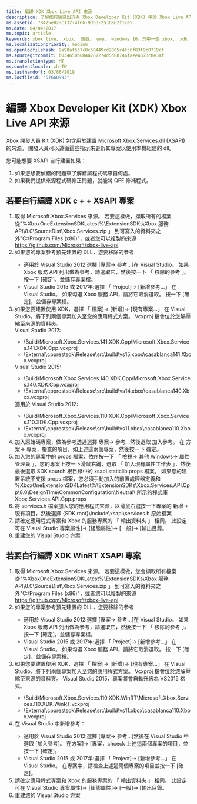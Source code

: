 ```yaml
---
title: 編譯 XDK Xbox Live API 來源
description: 了解如何編譯出貨與 Xbox Developer Kit (XDK) 中的 Xbox Live API 來源。
ms.assetid: 78425e82-c132-4f6b-9db3-2536862f1ce5
ms.date: 04/04/2017
ms.topic: article
keywords: xbox live、 xbox、 遊戲、 uwp、 windows 10，其中一個 xbox、 xdk
ms.localizationpriority: medium
ms.openlocfilehash: 9a98af637c8c60449cd2005c4fc6f83f9b0719cf
ms.sourcegitcommit: b034650b684a767274d5d88746faeea373c8e34f
ms.translationtype: MT
ms.contentlocale: zh-TW
ms.lasthandoff: 03/06/2019
ms.locfileid: "57660993"
---
```

# <a name="compile-the-xbox-developer-kit-xdk-xbox-live-api-source"></a>編譯 Xbox Developer Kit (XDK) Xbox Live API 來源

Xbox 開發人員 Kit (XDK) 包含用於建置 Microsoft.Xbox.Services.dll (XSAPI) 的來源。 開發人員可以遵循這些指示來更新其專案以使用本機組建的 dll。

您可能想要 XSAPI 自行建置如果：
1. 如果您想要偵錯的問題來了解錯誤程式碼來自何處。
1. 如果我們提供來源程式碼修正問題，就能將 QFE 修補程式。

## <a name="to-compile-the-xdk-c-xsapi-project-for-yourself"></a>若要自行編譯 XDK c + + XSAPI 專案

<ol>
  <li> 取得 Microsoft.Xbox.Services 來源。 若要這樣做，擷取所有的檔案從"%XboxOneExtensionSDKLatest%\ExtensionSDKs\Xbox 服務 API\8.0\SourceDist\Xbox.Services.zip 」 到可寫入的資料夾之外"C:\Program Files (x86)"，或者您可以複製的來源 <a href ="https://github.com/Microsoft/xbox-live-api">https://github.com/Microsoft/xbox-live-api</a></li>
  <li> 如果您的專案參考預先建置的 DLL，您要移除的參考</li>
    <ul>
      <li> 適用於 Visual Studio 2012:選擇 [專案-> 參考...]在 Visual Studio。 如果 Xbox 服務 API 列出做為參考，請選取它，然後按一下 「 移除的參考 」。 按一下 [確定]，並儲存專案檔。</li>
      <li> Visual Studio 2015 或 2017年:選擇 「 Project]-> [新增參考...」 在 Visual Studio。 如果勾選 Xbox 服務 API，請將它取消選取。 按一下 [確定]，並儲存專案檔。</li>
    </ul>
  <li> 如果您要建置使用 XDK，選擇 「 檔案]-> [新增]-> [現有專案...」 在 Visual Studio，將下列兩個專案加入至您的應用程式方案。 Vcxproj 檔會位於您解壓縮至來源的資料夾。</li>
Visual Studio 2017: <ul>
      <li>\Build\Microsoft.Xbox.Services.141.XDK.Cpp\Microsoft.Xbox.Services.141.XDK.Cpp.vcxproj</li>   <li>\External\cpprestsdk\Release\src\build\vs15.xbox\casablanca141.Xbox.vcxproj</li>
    </ul>
Visual Studio 2015: <ul>
      <li>\Build\Microsoft.Xbox.Services.140.XDK.Cpp\Microsoft.Xbox.Services.140.XDK.Cpp.vcxproj</li> <li>\External\cpprestsdk\Release\src\build\vs14.xbox\casablanca140.Xbox.vcxproj</li>
    </ul>
適用於 Visual Studio 2012: <ul>
      <li>\Build\Microsoft.Xbox.Services.110.XDK.Cpp\Microsoft.Xbox.Services.110.XDK.Cpp.vcxproj</li> <li>\External\cpprestsdk\Release\src\build\vs11.xbox\casablanca110.Xbox.vcxproj</li>
    </ul>
    <li> 加入原始碼專案，做為參考透過選擇 專案-> 參考...然後選取 加入參考。 在 方案-> 專案，檢查的項目，如上述這兩個專案，然後按一下 確定。</li>
    <li> 加入您的專案中的 props 檔案，依序按一下 「 檢視-> 其他 Windows-> 屬性管理員 」，您的專案上按一下滑鼠右鍵，選取 「 加入現有屬性工作表 」，然後最後選取 SDK sourch 根目錄中的 xsapi.staticlib.props 檔案。  如果您的建置系統不支援 props 檔案，您必須手動加入的前置處理器定義和 %XboxOneExtensionSDKLatest%\ExtensionSDKs\Xbox.Services.API.Cpp\8.0\DesignTime\CommonConfiguration\Neutral\ 所示的程式庫Xbox.Services.API.Cpp.props</li>
    <li> 將 services.h 檔案加入您的應用程式來源，以滑鼠右鍵按一下專案的 新增-> 現有項目，然後選擇 {SDK root}\Include\xsapi\services.h 原始檔案</li>
    <li> 請確定應用程式專案和 Xbox 的服務專案的 「 輸出資料夾 」 相同。 此設定可在 Visual Studio 專案屬性]-> [組態屬性]-> [一般]-> [輸出目錄。</li>
    <li> 重建您的 Visual Studio 方案</li>
</ol>

## <a name="to-compile-the-xdk-winrt-xsapi-project-for-yourself"></a>若要自行編譯 XDK WinRT XSAPI 專案

<ol>
  <li> 取得 Microsoft.Xbox.Services 來源。 若要這樣做，您會擷取所有檔案從"%XboxOneExtensionSDKLatest%\ExtensionSDKs\Xbox 服務 API\8.0\SourceDist\Xbox.Services.zip 」 到可寫入的資料夾之外"C:\Program Files (x86)"，或者您可以複製的來源 <a href ="https://github.com/Microsoft/xbox-live-api">https://github.com/Microsoft/xbox-live-api</a></li>
  <li> 如果您的專案參考預先建置的 DLL，您要移除的參考</li>
    <ul>
      <li> 適用於 Visual Studio 2012:選擇 [專案-> 參考...]在 Visual Studio。 如果 Xbox 服務 API 列出做為參考，請選取它，然後按一下 「 移除的參考 」。 按一下 [確定]，並儲存專案檔。</li>
      <li> Visual Studio 2015 或 2017年:選擇 「 Project]-> [新增參考...」 在 Visual Studio。 如果勾選 Xbox 服務 API，請將它取消選取。 按一下 [確定]，並儲存專案檔。</li>
    </ul>
  <li> 如果您要建置使用 XDK，選擇 「 檔案]-> [新增]-> [現有專案...」 在 Visual Studio，將下列兩個專案加入至您的應用程式方案。 Vcxproj 檔會位於您解壓縮至來源的資料夾。  Visual Studio 2015，專案將會自動升級為 VS2015 格式。</li>
    <ul>
      <li>\Build\Microsoft.Xbox.Services.110.XDK.WinRT\Microsoft.Xbox.Services.110.XDK.WinRT.vcxproj</li> <li>\External\cpprestsdk\Release\src\build\vs11.xbox\casablanca110.Xbox.vcxproj</li>
    </ul>
  <li> 在 Visual Studio 中新增參考：</li>
    <ul>
      <li> 適用於 Visual Studio 2012:選擇 [專案-> 參考...]然後在 Visual Studio 中選取 [加入參考]。 在方案]-> [專案，chceck 上述這兩個專案的項目，並按一下 [確定]。</li>
      <li> Visual Studio 2015 或 2017年:選擇 「 Project]-> [新增參考...」 在 Visual Studio。 在專案中，請檢查上述這兩個專案的項目並按一下 [確定]。</li>
    </ul>
  <li> 請確定應用程式專案和 Xbox 的服務專案的 「 輸出資料夾 」 相同。 此設定可在 Visual Studio 專案屬性]-> [組態屬性]-> [一般]-> [輸出目錄。</li>
  <li> 重建您的 Visual Studio 方案</li>
</ol>
